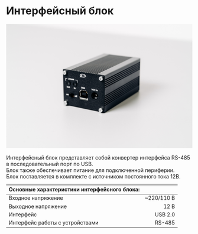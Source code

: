 # Интерфейсный блок
![img](/Robox/res/mainboard.jpg)

Интерфейсный блок представляет собой конвертер интерфейса RS-485 в последовательный порт по USB.  
Блок также обеспечивает питание для подключенной периферии.  
Блок поставляется в комплекте с источником постоянного тока 12В.  

| Основные характеристики интерфейсного блока:  |                   |
|:------------- 						        |----------------:	|
| Входное напряжение           			        | ~220/110 В        | 
| Выходное напряжение    				        | 12 В              | 
| Интерфейс    					                | USB 2.0           | 
| Интерфейс работы с устройствами		        | RS-485            | 
